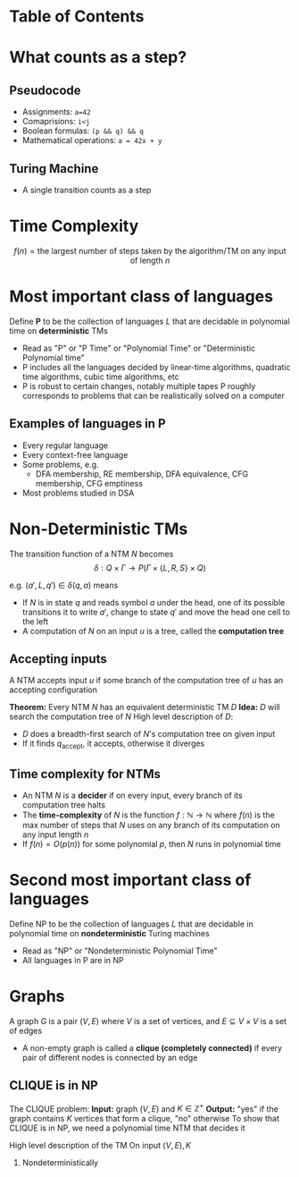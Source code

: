 # Table of Contents

# What counts as a step?
## Pseudocode
- Assignments: `a=42`
- Comaprisions: `i<j`
- Boolean formulas: `(p && q) && q`
- Mathematical operations: `a = 42x + y`

## Turing Machine
- A single transition counts as a step

# Time Complexity
$$f(n)=\text{the largest number of steps taken by the algorithm/TM on any input of length }n$$

# Most important class of languages
Define **P** to be the collection of languages $L$ that are decidable in polynomial time on **deterministic** TMs
- Read as "P" or "P Time" or "Polynomial Time" or "Deterministic Polynomial time"
- P includes all the languages decided by linear-time algorithms, quadratic time algorithms, cubic time algorithms, etc
- P is robust to certain changes, notably multiple tapes
P roughly corresponds to problems that can be realistically solved on a computer
## Examples of languages in P
- Every regular language
- Every context-free language
- Some problems, e.g.
	- DFA membership, RE membership, DFA equivalence, CFG membership, CFG emptiness
- Most problems studied in DSA

# Non-Deterministic TMs
The transition function of a NTM $N$ becomes
$$\delta:Q\times \Gamma\rightarrow P(\Gamma\times\lbrace L,R,S\rbrace\times Q)$$

e.g. $(a',L,q')\in \delta(q,a)$ means
- If $N$ is in state $q$ and reads symbol $a$ under the head, one of its possible transitions it to write $a'$, change to state $q'$ and move the head one cell to the left
- A computation of $N$ on an input $u$ is a tree, called the **computation tree**

## Accepting inputs
A NTM accepts input $u$ if some branch of the computation tree of $u$ has an accepting configuration

**Theorem:** Every NTM $N$ has an equivalent deterministic TM $D$
**Idea:** $D$ will search the computation tree of $N$
High level description of $D$:
- $D$ does a breadth-first search of $N$'s computation tree on given input
- If it finds $q_\text{accept}$, it accepts, otherwise it diverges

## Time complexity for NTMs
- An NTM $N$ is a **decider** if on every input, every branch of its computation tree halts
- The **time-complexity** of $N$ is the function $f:\mathbb{N}\rightarrow\mathbb{N}$ where $f(n)$ is the max number of steps that $N$ uses on any branch of its computation on any input length $n$
- If $f(n)=O(p(n))$ for some polynomial $p$, then $N$ runs in polynomial time

# Second most important class of languages
Define NP to be the collection of languages $L$ that are decidable in polynomial time on **nondeterministic** Turing machines
- Read as "NP" or "Nondeterministic Polynomial Time"
- All languages in P are in NP

# Graphs
A graph $G$ is a pair $(V,E)$ where $V$ is a set of vertices, and $E\subseteq V\times V$  is a set of edges
- A non-empty graph is called a **clique (completely connected)** if every pair of different nodes is connected by an edge

## CLIQUE is in NP
The CLIQUE problem:
**Input:** graph $(V,E)$ and $K\in\mathbb{Z}^+$
**Output:** "yes" if the graph contains $K$ vertices that form a clique, "no" otherwise
To show that CLIQUE is in NP, we need a polynomial time NTM that decides it

High level description of the TM
On input $(V,E),K$
1. Nondeterministically 